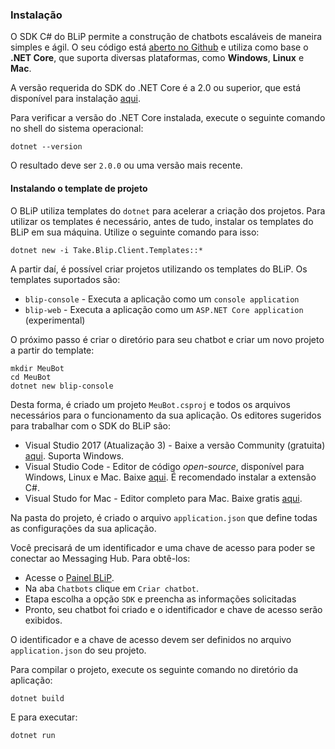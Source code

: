 ### Instalação

O SDK C# do BLiP permite a construção de chatbots escaláveis de maneira simples e ágil. O seu código está [aberto no Github](https://github.com/takenet/blip-sdk-csharp) e utiliza como base o **.NET Core**, que suporta diversas plataformas, como **Windows**, **Linux** e **Mac**. 

A versão requerida do SDK do .NET Core é a 2.0 ou superior, que está disponível para instalação [aqui](https://dot.net/core).

Para verificar a versão do .NET Core instalada, execute o seguinte comando no shell do sistema operacional:

```
dotnet --version
```

O resultado deve ser `2.0.0` ou uma versão mais recente.

#### Instalando o template de projeto

O BLiP utiliza templates do `dotnet` para acelerar a criação dos projetos. Para utilizar os templates é necessário, antes de tudo, instalar os templates do BLiP em sua máquina. Utilize o seguinte comando para isso:

```
dotnet new -i Take.Blip.Client.Templates::*
```

A partir daí, é possível criar projetos utilizando os templates do BLiP. Os templates suportados são:

- `blip-console` - Executa a aplicação como um `console application`
- `blip-web` - Executa a aplicação como um `ASP.NET Core application` (experimental)

O próximo passo é criar o diretório para seu chatbot e criar um novo projeto a partir do template:

```
mkdir MeuBot
cd MeuBot
dotnet new blip-console
```

Desta forma, é criado um projeto `MeuBot.csproj` e todos os arquivos necessários para o funcionamento da sua aplicação. Os editores sugeridos para trabalhar com o SDK do BLiP são:

- Visual Studio 2017 (Atualização 3) - Baixe a versão Community (gratuita) [aqui](https://www.visualstudio.com/vs/community/). Suporta Windows.
- Visual Studio Code - Editor de código *open-source*, disponível para Windows, Linux e Mac. Baixe [aqui](https://code.visualstudio.com/). É recomendado instalar a extensão C#.
- Visual Studo for Mac - Editor completo para Mac. Baixe gratis [aqui](https://www.visualstudio.com/vs/visual-studio-mac/).

Na pasta do projeto, é criado o arquivo `application.json` que define todas as configurações da sua aplicação.

Você precisará de um identificador e uma chave de acesso para poder se conectar ao Messaging Hub. Para obtê-los:
- Acesse o [Painel BLiP](https://portal.blip.ai).
- Na aba `Chatbots` clique em `Criar chatbot`.
- Etapa escolha a opção `SDK` e preencha as informações solicitadas
- Pronto, seu chatbot foi criado e o identificador e chave de acesso serão exibidos.

O identificador e a chave de acesso devem ser definidos no arquivo `application.json` do seu projeto.

Para compilar o projeto, execute os seguinte comando no diretório da aplicação:

```
dotnet build
```

E para executar:

```
dotnet run
```

